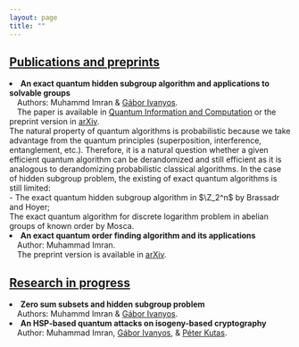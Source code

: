 ```yaml
---
layout: page
title: ""
---
```

<h2><u>Publications and preprints</u></h2>

<li> <b>An exact quantum hidden subgroup algorithm and applications to solvable groups</b><br>&ensp;&ensp;Authors: Muhammd Imran & <a href="http://old.sztaki.hu/~ivanyos/">Gábor Ivanyos</a>. <br> &ensp;&ensp;The paper is available in <a href="https://doi.org/10.26421/QIC22.9-10-4">Quantum Information and Computation</a> or the preprint version in <a href="https://arxiv.org/pdf/2202.04047.pdf(https://arxiv.org/pdf/2202.04047.pdf)">arXiv</a>. <br> The natural property of quantum algorithms is probabilistic because we take advantage from the quantum principles (superposition, interference, entanglement, etc.). Therefore, it is a natural question whether a given efficient quantum algorithm can be derandomized and still efficient as it is analogous to derandomizing probabilistic classical algorithms. In the case of hidden subgroup problem, the existing of exact quantum algorithms is still limited:<br>- The exact quantum hidden subgroup algorithm in $\Z_2^n$ by Brassadr and Hoyer; <br> The exact quantum algorithm for discrete logarithm problem in abelian groups of known order by Mosca. 
</li>   

<li> <b>An exact quantum order finding algorithm and its applications</b> <br>&ensp;&ensp;Author: Muhammad Imran. <br> &ensp;&ensp;The preprint version is available in <a href="https://arxiv.org/pdf/2202.04047.pdf(https://arxiv.org/pdf/220.04240.pdf)">arXiv</a>.</li> 

<h2><u>Research in progress</u></h2>

<li> <b>Zero sum subsets and hidden subgroup problem</b> <br>&ensp;&ensp;Authors: Muhammd Imran & <a href="http://old.sztaki.hu/~ivanyos/">Gábor Ivanyos</a>.</li>

<li> <b>An HSP-based quantum attacks on isogeny-based cryptography</b> <br>&ensp;&ensp;Author: Muhammad Imran, <a href="http://old.sztaki.hu/~ivanyos/">Gábor Ivanyos</a>, & <a href="https://sites.google.com/view/peterkutas89/main-page?authuser=0">Péter Kutas</a>.</li>
